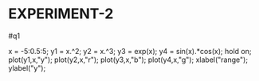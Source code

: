 # EXPERIMENT-2
#q1

x = -5:0.5:5;
y1 = x.^2;
y2 = x.^3;
y3 = exp(x);
y4 = sin(x).*cos(x);
hold on;
plot(y1,x,"y");
plot(y2,x,"r");
plot(y3,x,"b");
plot(y4,x,"g");
xlabel("range");
ylabel("y");

